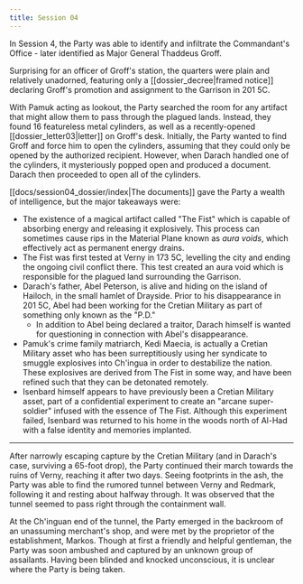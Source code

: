 ```yaml
---
title: Session 04
---
```

In Session 4, the Party was able to identify and infiltrate the Commandant's Office - later identified as Major General Thaddeus Groff.

Surprising for an officer of Groff's station, the quarters were plain and relatively unadorned, featuring only a [[dossier_decree|framed notice]] declaring Groff's promotion and assignment to the Garrison in 201 5C. 

With Pamuk acting as lookout, the Party searched the room for any artifact that might allow them to pass through the plagued lands. Instead, they found 16 featureless metal cylinders, as well as a recently-opened [[dossier_letter03|letter]] on Groff's desk. Initially, the Party wanted to find Groff and force him to open the cylinders, assuming that they could only be opened by the authorized recipient. However, when Darach handled one of the cylinders, it mysteriously popped open and produced a document. Darach then proceeded to open all of the cylinders. 

[[docs/session04_dossier/index|The documents]] gave the Party a wealth of intelligence, but the major takeaways were:
- The existence of a magical artifact called "The Fist" which is capable of absorbing energy and releasing it explosively. This process can sometimes cause rips in the Material Plane known as *aura voids*, which effectively act as permanent energy drains. 
- The Fist was first tested at Verny in 173 5C, levelling the city and ending the ongoing civil conflict there. This test created an aura void which is responsible for the plagued land surrounding the Garrison. 
- Darach's father, Abel Peterson, is alive and hiding on the island of Hailoch, in the small hamlet of Drayside. Prior to his disappearance in 201 5C, Abel had been working for the Cretian Military as part of something only known as the "P.D."
	- In addition to Abel being declared a traitor, Darach himself is wanted for questioning in connection with Abel's disappearance.
- Pamuk's crime family matriarch, Kedi Maecia, is actually a Cretian Military asset who has been surreptitiously using her syndicate to smuggle explosives into Ch'ingua in order to destabilize the nation. These explosives are derived from The Fist in some way, and have been refined such that they can be detonated remotely. 
- Isenbard himself appears to have previously been a Cretian Military asset, part of a confidential experiment to create an "arcane super-soldier" infused with the essence of The Fist. Although this experiment failed, Isenbard was returned to his home in the woods north of Al-Had with a false identity and memories implanted. 

---

After narrowly escaping capture by the Cretian Military (and in Darach's case, surviving a 65-foot drop), the Party continued their march towards the ruins of Verny, reaching it after two days. Seeing footprints in the ash, the Party was able to find the rumored tunnel between Verny and Redmark, following it and resting about halfway through. It was observed that the tunnel seemed to pass right through the containment wall. 

At the Ch'inguan end of the tunnel, the Party emerged in the backroom of an unassuming merchant's shop, and were met by the proprietor of the establishment, Markos. Though at first a friendly and helpful gentleman, the Party was soon ambushed and captured by an unknown group of assailants. Having been blinded and knocked unconscious, it is unclear where the Party is being taken.